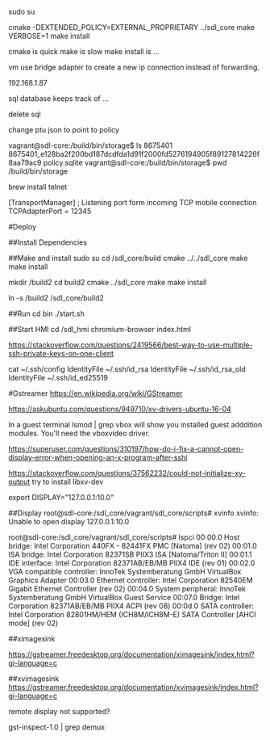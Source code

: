 sudo su

cmake -DEXTENDED_POLICY=EXTERNAL_PROPRIETARY ../sdl_core
make VERBOSE=1
make install










cmake is quick
make is slow
make install is ...

vm use bridge adapter to create a new ip connection instead of
forwarding.



192.168.1.87

sql database keeps track of ...





delete sql

change ptu json to point to policy

vagrant@sdl-core:/build/bin/storage$ ls
8675401
8675401_e128ba2f200bd187dcdfda1d91f2000fd5276194905f89127814226f8aa79ac9
policy.sqlite
vagrant@sdl-core:/build/bin/storage$ pwd
/build/bin/storage






brew install telnet



[TransportManager]
; Listening port form incoming TCP mobile connection
TCPAdapterPort = 12345




#Deploy

##Install Dependencies


##Make and install
sudo su
cd /sdl_core/build
cmake ../../sdl_core
make
make install


mkdir /build2
cd build2
cmake ../sdl_core
make
make install

ln -s /build2 /sdl_core/build2

##Run
cd bin
./start.sh   


##Start HMI
cd /sdl_hmi
chromium-browser index.html



https://stackoverflow.com/questions/2419566/best-way-to-use-multiple-ssh-private-keys-on-one-client


 cat ~/.ssh/config
IdentityFile ~/.ssh/id_rsa
IdentityFile ~/.ssh/id_rsa_old
IdentityFile ~/.ssh/id_ed25519



#Gstreamer
https://en.wikipedia.org/wiki/GStreamer

https://askubuntu.com/questions/949710/xv-drivers-ubuntu-16-04


In a guest terminal lsmod | grep vbox will show you installed guest adddition modules. You'll need the vboxvideo driver.




https://superuser.com/questions/310197/how-do-i-fix-a-cannot-open-display-error-when-opening-an-x-program-after-sshi



https://stackoverflow.com/questions/37562232/could-not-initialize-xv-output
try to install libxv-dev


export DISPLAY="127.0.0.1:10.0"



##Display
root@sdl-core:/sdl_core/vagrant/sdl_core/scripts# xvinfo
xvinfo:  Unable to open display 127.0.0.1:10.0

root@sdl-core:/sdl_core/vagrant/sdl_core/scripts# lspci
00:00.0 Host bridge: Intel Corporation 440FX - 82441FX PMC [Natoma] (rev 02)
00:01.0 ISA bridge: Intel Corporation 82371SB PIIX3 ISA [Natoma/Triton II]
00:01.1 IDE interface: Intel Corporation 82371AB/EB/MB PIIX4 IDE (rev 01)
00:02.0 VGA compatible controller: InnoTek Systemberatung GmbH VirtualBox Graphics Adapter
00:03.0 Ethernet controller: Intel Corporation 82540EM Gigabit Ethernet Controller (rev 02)
00:04.0 System peripheral: InnoTek Systemberatung GmbH VirtualBox Guest Service
00:07.0 Bridge: Intel Corporation 82371AB/EB/MB PIIX4 ACPI (rev 08)
00:0d.0 SATA controller: Intel Corporation 82801HM/HEM (ICH8M/ICH8M-E) SATA Controller [AHCI mode] (rev 02)





##ximagesink

https://gstreamer.freedesktop.org/documentation/ximagesink/index.html?gi-language=c



##xvimagesink
https://gstreamer.freedesktop.org/documentation/xvimagesink/index.html?gi-language=c

remote display not supported?



 gst-inspect-1.0  | grep demux


